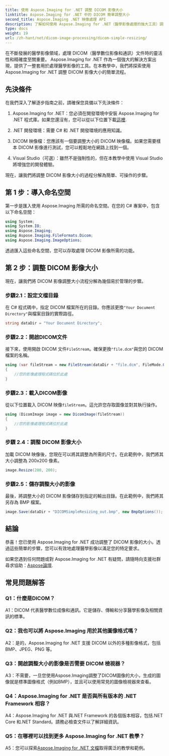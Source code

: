 ```yaml
---
title: 使用 Aspose.Imaging for .NET 調整 DICOM 影像大小
linktitle: Aspose.Imaging for .NET 中的 DICOM 簡單調整大小
second_title: Aspose.Imaging .NET 映像處理 API
description: 了解如何使用 Aspose.Imaging for .NET（醫學影像處理的強大工具）調整 DICOM 影像的大小。簡單的步驟即可獲得精確的結果。
type: docs
weight: 19
url: /zh-hant/net/dicom-image-processing/dicom-simple-resizing/
---
```

在不斷發展的醫學影像領域，處理 DICOM（醫學數位影像和通訊）文件時的靈活性和精確度至關重要。 Aspose.Imaging for .NET 作為一個強大的解決方案出現，提供了一整套用於處理醫學影像的工具。在本教學中，我們將探索使用 Aspose.Imaging for .NET 調整 DICOM 影像大小的簡單流程。 

## 先決條件

在我們深入了解逐步指南之前，請確保您具備以下先決條件：

1.  Aspose.Imaging for .NET：您必須在開發環境中安裝 Aspose.Imaging for .NET 程式庫。如果您還沒有，您可以從以下位置下載[這裡](https://releases.aspose.com/imaging/net/).

2. .NET 開發環境：需要 C# 和 .NET 開發環境的應用知識。

3. DICOM 映像檔：您應該有一個要調整大小的 DICOM 映像檔。如果您需要樣本 DICOM 影像進行測試，您可以輕鬆地在網路上找到一個。

4. Visual Studio（可選）：雖然不是強制性的，但在本教學中使用 Visual Studio 將增強您的開發體驗。

現在，讓我們將調整 DICOM 影像大小的過程分解為簡單、可操作的步驟。

## 第 1 步：導入命名空間

第一步是匯入使用 Aspose.Imaging 所需的命名空間。在您的 C# 專案中，包含以下命名空間：

```csharp
using System;
using System.IO;
using Aspose.Imaging;
using Aspose.Imaging.FileFormats.Dicom;
using Aspose.Imaging.ImageOptions;
```

透過匯入這些命名空間，您可以存取處理 DICOM 影像所需的功能。

## 第 2 步：調整 DICOM 影像大小

現在，讓我們將 DICOM 影像調整大小流程分解為幾個易於管理的步驟。

### 步驟2.1：設定文檔目錄

在 C# 程式碼中，指定 DICOM 檔案所在的目錄。你應該更換`"Your Document Directory"`與檔案目錄的實際路徑。

```csharp
string dataDir = "Your Document Directory";
```

### 步驟2.2：開啟DICOM文件

接下來，使用開啟 DICOM 文件`FileStream`。確保更換`"file.dcm"`與您的 DICOM 檔案的名稱。

```csharp
using (var fileStream = new FileStream(dataDir + "file.dcm", FileMode.Open, FileAccess.Read))
{
    //您的影像處理程式碼位於此處
}
```

### 步驟2.3：載入DICOM影像

從以下位置載入 DICOM 映像`fileStream`。這允許您存取圖像並對其執行操作。

```csharp
using (DicomImage image = new DicomImage(fileStream))
{
    //您的影像處理程式碼位於此處
}
```

### 步驟 2.4：調整 DICOM 影像大小

加載 DICOM 映像後，您現在可以將其調整為所需的尺寸。在此範例中，我們將其大小調整為 200x200 像素。

```csharp
image.Resize(200, 200);
```

### 步驟2.5：儲存調整大小的影像

最後，將調整大小的 DICOM 影像儲存到指定的輸出目錄。在此範例中，我們將其另存為 BMP 檔案。

```csharp
image.Save(dataDir + "DICOMSimpleResizing_out.bmp", new BmpOptions());
```

## 結論

恭喜！您已使用 Aspose.Imaging for .NET 成功調整了 DICOM 影像的大小。透過這些簡單的步驟，您可以有效地處理醫學影像以滿足您的特定要求。

如果您遇到任何問題或對 Aspose.Imaging for .NET 有疑問，請隨時向支援社群尋求協助：[Aspose論壇](https://forum.aspose.com/).

## 常見問題解答

### Q1：什麼是DICOM？

A1：DICOM 代表醫學數位成像和通訊。它是儲存、傳輸和分享醫學影像及相關資訊的標準。

### Q2：我也可以將 Aspose.Imaging 用於其他圖像格式嗎？

A2：是的，Aspose.Imaging for .NET 支援 DICOM 以外的多種影像格式，包括 BMP、JPEG、PNG 等。

### Q3：開啟調整大小的影像是否需要 DICOM 檢視器？

A3：不需要，一旦您使用Aspose.Imaging調整了DICOM圖像的大小，生成的圖像就是標準圖像格式（例如BMP），並且可以使用常見的圖像檢視器來查看。

### Q4：Aspose.Imaging for .NET 是否與所有版本的 .NET Framework 相容？

A4：Aspose.Imaging for .NET 與.NET Framework 的各個版本相容，包括.NET Core 和.NET Standard。請務必檢查文件以了解詳細資訊。

### Q5：在哪裡可以找到更多 Aspose.Imaging for .NET 教學？

 A5：您可以探索[Aspose.Imaging for .NET 文檔](https://reference.aspose.com/imaging/net/)取得廣泛的教學和範例。
